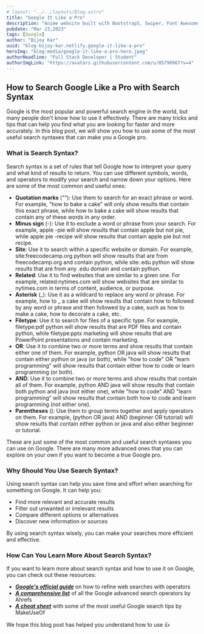 ```yaml
---
# layout: "../../layouts/Blog.astro"
title: "Google It Like a Pro"
description: "Anime website built with Bootstrap5, Swiper, Font Awesome, and custom CSS/JS. Includes 3D slider, popular anime storylines, and contact form. "
pubdate: "Mar 23,2023"
tags: [Google]
author: "Bijoy Kar"
uuid: "blog-bijoy-kar.netlify.google-it-like-a-pro"
heroImg: "blog-media/google-it-like-a-pro-hero.jpeg"
authorHeadline: "Full Stack Developer | Student"
authorImgLink: "https://avatars.githubusercontent.com/u/85790967?v=4"
---
```


## How to Search Google Like a Pro with Search Syntax

Google is the most popular and powerful search engine in the world, but many people don't know how to use it effectively. There are many tricks and tips that can help you find what you are looking for faster and more accurately. In this blog post, we will show you how to use some of the most useful search syntaxes that can make you a Google pro.

### What is Search Syntax?

Search syntax is a set of rules that tell Google how to interpret your query and what kind of results to return. You can use different symbols, words, and operators to modify your search and narrow down your options. Here are some of the most common and useful ones:

- **Quotation marks** (""): Use them to search for an exact phrase or word. For example, "how to bake a cake" will only show results that contain this exact phrase, while how to bake a cake will show results that contain any of these words in any order.
- **Minus sign** (-): Use it to exclude a word or phrase from your search. For example, apple -pie will show results that contain apple but not pie, while apple pie -recipe will show results that contain apple pie but not recipe.
- **Site**: Use it to search within a specific website or domain. For example, site:freecodecamp.org python will show results that are from freecodecamp.org and contain python, while site:.edu python will show results that are from any .edu domain and contain python.
- **Related**: Use it to find websites that are similar to a given one. For example, related:nytimes.com will show websites that are similar to nytimes.com in terms of content, audience, or purpose.
- **Asterisk** (_): Use it as a wildcard to replace any word or phrase. For example, how to _ a cake will show results that contain how to followed by any word or phrase and then followed by a cake, such as how to make a cake, how to decorate a cake, etc.
- **Filetype**: Use it to search for files of a specific type. For example, filetype:pdf python will show results that are PDF files and contain python, while filetype:pptx marketing will show results that are PowerPoint presentations and contain marketing.
- **OR**: Use it to combine two or more terms and show results that contain either one of them. For example, python OR java will show results that contain either python or java (or both), while "how to code" OR "learn programming" will show results that contain either how
  to code or learn programming (or both).
- **AND**: Use it to combine two or more terms and show results that contain all of them. For example, python AND java will show results that contain both python and java (not either one), while "how to code" AND "learn programming" will show results that contain both how to code and learn programming (not either one).
- **Parentheses** (): Use them to group terms together and apply operators on them. For example,
  (python OR java) AND (beginner OR tutorial) will show results that contain either python or java
  and also either beginner or tutorial.

These are just some of the most common and useful search syntaxes you can use on Google. There are many more advanced ones that you can explore on your own if you want to become a true Google pro.

### Why Should You Use Search Syntax?

Using search syntax can help you save time and effort when searching for something on Google. It can help you:

- Find more relevant and accurate results
- Filter out unwanted or irrelevant results
- Compare different options or alternatives
- Discover new information or sources

By using search syntax wisely, you can make your searches more efficient and effective.

### How Can You Learn More About Search Syntax?

If you want to learn more about search syntax and how to use it on Google,
you can check out these resources:

- [**_Google's official guide_**](https://support.google.com/websearch/answer/2466433?hl=en) on how
  to refine web searches with operators
- [**_A comprehensive list_**](https://ahrefs.com/blog/google-advanced-search-operators/) of all the Google advanced search operators by Ahrefs
- [**_A cheat sheet_**](https://www.makeuseof.com/tag/google-search-cheat-sheet/) with some of the most useful Google search tips by MakeUseOf

We hope this blog post has helped you understand how to use 👍
